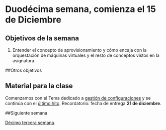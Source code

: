# Duodécima semana, comienza el 15 de Diciembre

## Objetivos de la semana

1. Entender el concepto de aprovisionamiento y cómo encaja con la orquestación de máquinas virtuales y el resto de conceptos vistos en la asignatura. 



##Otros objetivos



## Material para la clase

Comenzamos con el Tema dedicado a
[gestión de configuraciones](http://jj.github.io/IV/documentos/temas/Gestion_de_configuraciones) y se continúa con el 
[último hito](http://jj.github.io/IV/documentos/proyecto/5.IaaS). Recordatorio: fecha de entrega **21 de diciembre**. 


##Siguiente semana

[Décimo tercera semana](13-semana.md). 
